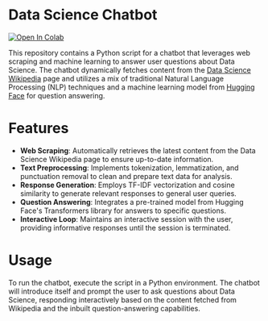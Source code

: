 # Data Science Chatbot
<a href="https://colab.research.google.com/github/ilirjanahyseni/data-science-chatbot/blob/main/DataScience_Chatbot_with_Python.ipynb" target="_parent"><img src="https://colab.research.google.com/assets/colab-badge.svg" alt="Open In Colab"/></a>


This repository contains a Python script for a chatbot that leverages web scraping and machine learning to answer user questions about Data Science. The chatbot dynamically fetches content from the [Data Science Wikipedia](https://en.wikipedia.org/wiki/Data_science) page and utilizes a mix of traditional Natural Language Processing (NLP) techniques and a machine learning model from [Hugging Face](https://huggingface.co/distilbert/distilbert-base-cased-distilled-squad) for question answering.

# Features
- **Web Scraping**: Automatically retrieves the latest content from the Data Science Wikipedia page to ensure up-to-date information.
- **Text Preprocessing**: Implements tokenization, lemmatization, and punctuation removal to clean and prepare text data for analysis.
- **Response Generation**: Employs TF-IDF vectorization and cosine similarity to generate relevant responses to general user queries.
- **Question Answering**: Integrates a pre-trained model from Hugging Face's Transformers library for answers to specific questions.
- **Interactive Loop**: Maintains an interactive session with the user, providing informative responses until the session is terminated.

# Usage
To run the chatbot, execute the script in a Python environment. The chatbot will introduce itself and prompt the user to ask questions about Data Science, responding interactively based on the content fetched from Wikipedia and the inbuilt question-answering capabilities.

